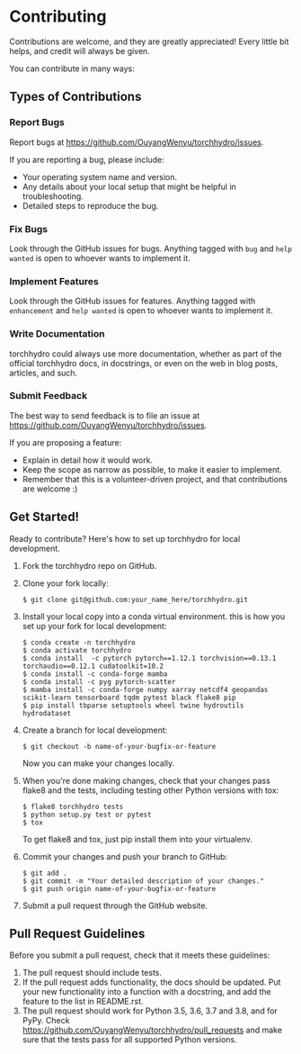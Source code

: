# Contributing

Contributions are welcome, and they are greatly appreciated! Every
little bit helps, and credit will always be given.

You can contribute in many ways:

## Types of Contributions

### Report Bugs

Report bugs at <https://github.com/OuyangWenyu/torchhydro/issues>.

If you are reporting a bug, please include:

-   Your operating system name and version.
-   Any details about your local setup that might be helpful in troubleshooting.
-   Detailed steps to reproduce the bug.

### Fix Bugs

Look through the GitHub issues for bugs. Anything tagged with `bug` and
`help wanted` is open to whoever wants to implement it.

### Implement Features

Look through the GitHub issues for features. Anything tagged with
`enhancement` and `help wanted` is open to whoever wants to implement it.

### Write Documentation

torchhydro could always use more documentation,
whether as part of the official torchhydro docs,
in docstrings, or even on the web in blog posts, articles, and such.

### Submit Feedback

The best way to send feedback is to file an issue at
<https://github.com/OuyangWenyu/torchhydro/issues>.

If you are proposing a feature:

-   Explain in detail how it would work.
-   Keep the scope as narrow as possible, to make it easier to implement.
-   Remember that this is a volunteer-driven project, and that contributions are welcome :)

## Get Started!

Ready to contribute? Here's how to set up torchhydro for local development.

1.  Fork the torchhydro repo on GitHub.

2.  Clone your fork locally:

    ```shell
    $ git clone git@github.com:your_name_here/torchhydro.git
    ```

3.  Install your local copy into a conda virtual environment. 
    this is how you set up your fork for local development:

    ```shell
    $ conda create -n torchhydro
    $ conda activate torchhydro
    $ conda install  -c pytorch pytorch==1.12.1 torchvision==0.13.1 torchaudio==0.12.1 cudatoolkit=10.2
    $ conda install -c conda-forge mamba
    $ conda install -c pyg pytorch-scatter
    $ mamba install -c conda-forge numpy xarray netcdf4 geopandas scikit-learn tensorboard tqdm pytest black flake8 pip
    $ pip install tbparse setuptools wheel twine hydroutils hydrodataset 
    ```

1.  Create a branch for local development:

    ```shell
    $ git checkout -b name-of-your-bugfix-or-feature
    ```

    Now you can make your changes locally.

2.  When you're done making changes, check that your changes pass flake8
    and the tests, including testing other Python versions with tox:

    ```shell
    $ flake8 torchhydro tests
    $ python setup.py test or pytest
    $ tox
    ```

    To get flake8 and tox, just pip install them into your virtualenv.

3.  Commit your changes and push your branch to GitHub:

    ```shell
    $ git add .
    $ git commit -m "Your detailed description of your changes."
    $ git push origin name-of-your-bugfix-or-feature
    ```

4.  Submit a pull request through the GitHub website.

## Pull Request Guidelines

Before you submit a pull request, check that it meets these guidelines:

1.  The pull request should include tests.
2.  If the pull request adds functionality, the docs should be updated.
    Put your new functionality into a function with a docstring, and add
    the feature to the list in README.rst.
3.  The pull request should work for Python 3.5, 3.6, 3.7 and 3.8, and
    for PyPy. Check <https://github.com/OuyangWenyu/torchhydro/pull_requests> and make sure that the tests pass for all
    supported Python versions.
